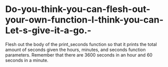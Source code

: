 # Do-you-think-you-can-flesh-out-your-own-function-I-think-you-can-Let-s-give-it-a-go.-
Flesh out the body of the print_seconds function so that it prints the total amount of seconds given the hours, minutes, and seconds function parameters. Remember that there are 3600 seconds in an hour and 60 seconds in a minute.
